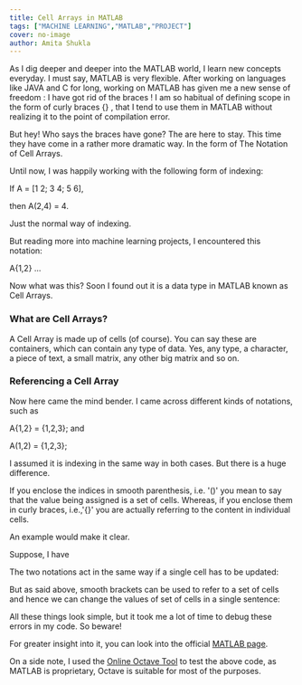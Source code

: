 ```yaml
---
title: Cell Arrays in MATLAB
tags: ["MACHINE LEARNING","MATLAB","PROJECT"]
cover: no-image
author: Amita Shukla
---
```



As I dig deeper and deeper into the MATLAB world, I learn new concepts everyday. I must say, MATLAB is very flexible. After working on languages like JAVA and C for long, working on MATLAB has given me a new sense of freedom : I have got rid of the braces ! I am so habitual of defining scope in the form of curly braces {} , that I tend to use them in MATLAB without realizing it to the point of compilation error. 
 
But hey! Who says the braces have gone? The are here to stay. This time they have come in a rather more dramatic way. In the form of The Notation of Cell Arrays. 
 


Until now, I was happily working with the following form of indexing:

 


If A = \[1 2; 3 4; 5 6],

then A(2,4) = 4.

 


Just the normal way of indexing.

But reading more into machine learning projects, I encountered this notation:

 


A{1,2} ...

 


Now what was this? Soon I found out it is a data type in MATLAB known as Cell Arrays.

 


### What are Cell Arrays?

A Cell Array is made up of cells (of course). You can say these are containers, which can contain any type of data. Yes, any type, a character, a piece of text, a small matrix, any other big matrix and so on. 
 
 


### Referencing a Cell Array

Now here came the mind bender. I came across different kinds of notations, such as

 


A{1,2} = {1,2,3}; and

A(1,2) = {1,2,3};

 


I assumed it is indexing in the same way in both cases. But there is a huge difference.

 


If you enclose the indices in smooth parenthesis, i.e. '()' you mean to say that the value being assigned is a set of cells. Whereas, if you enclose them in curly braces, i.e.,'{}' you are actually referring to the content in individual cells.

 


An example would make it clear.

Suppose, I have

The two notations act in the same way if a single cell has to be updated: 


But as said above, smooth brackets can be used to refer to a set of cells and hence we can change the values of set of cells in a single sentence:

All these things look simple, but it took me a lot of time to debug these errors in my code. So beware! 
 
For greater insight into it, you can look into the official [MATLAB page](http://in.mathworks.com/help/matlab/matlab_prog/access-data-in-a-cell-array.html). 
 
On a side note, I used the [Online Octave Tool](http://octave-online.net/) to test the above code, as MATLAB is proprietary, Octave is suitable for most of the purposes.

